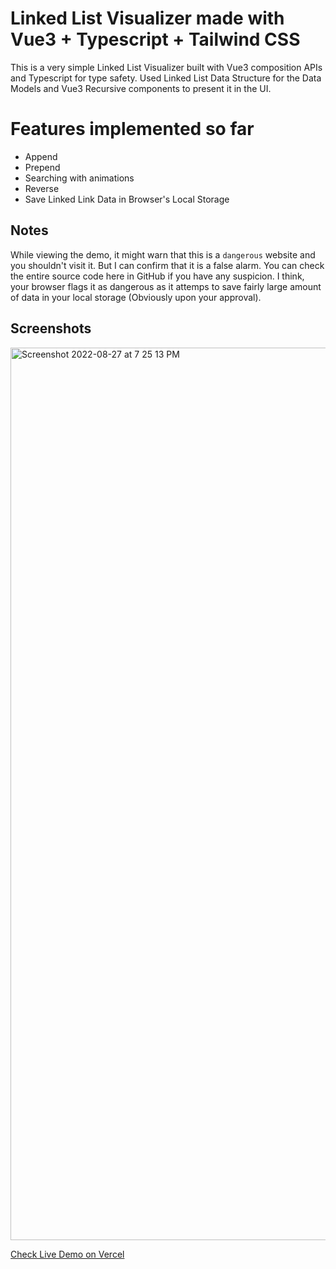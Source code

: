 # Linked List Visualizer made with Vue3 + Typescript + Tailwind CSS

This is a very simple Linked List Visualizer built with Vue3 composition APIs and Typescript for type safety. Used Linked List Data Structure for the Data Models and Vue3 Recursive components to present it in the UI.

# Features implemented so far

- Append
- Prepend
- Searching with animations
- Reverse
- Save Linked Link Data in Browser's Local Storage

## Notes

While viewing the demo, it might warn that this is a `dangerous` website and you shouldn't visit it. But I can confirm that it is a false alarm. You can check the entire source code here in GitHub if you have any suspicion. I think, your browser flags it as dangerous as it attemps to save fairly large amount of data in your local storage (Obviously upon your approval).

## Screenshots

<img width="1428" alt="Screenshot 2022-08-27 at 7 25 13 PM" src="https://user-images.githubusercontent.com/71663224/187032301-9a42645a-1612-4aa4-be92-26ccceccc347.png">

[Check Live Demo on Vercel](https://linked-list-siamekanto19.vercel.app/)

